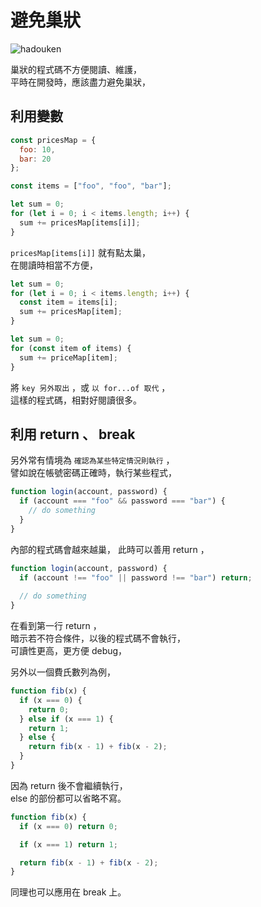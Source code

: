 # 避免巢狀

![hadouken](https://ithelp.ithome.com.tw/upload/images/20171221/20065504RIRldpL7Fs.jpg)

巢狀的程式碼不方便閱讀、維護，  
平時在開發時，應該盡力避免巢狀，

## 利用變數

```javascript
const pricesMap = {
  foo: 10,
  bar: 20
};

const items = ["foo", "foo", "bar"];

let sum = 0;
for (let i = 0; i < items.length; i++) {
  sum += pricesMap[items[i]];
}
```

`pricesMap[items[i]]` 就有點太巢，  
在閱讀時相當不方便，

```javascript
let sum = 0;
for (let i = 0; i < items.length; i++) {
  const item = items[i];
  sum += pricesMap[item];
}

let sum = 0;
for (const item of items) {
  sum += priceMap[item];
}
```

將 `key 另外取出` ，或 `以 for...of 取代` ，  
這樣的程式碼，相對好閱讀很多。

## 利用 return 、 break

另外常有情境為 `確認為某些特定情況則執行` ，  
譬如說在帳號密碼正確時，執行某些程式，

```javascript
function login(account, password) {
  if (account === "foo" && password === "bar") {
    // do something
  }
}
```

內部的程式碼會越來越巢，
此時可以善用 return ，

```javascript
function login(account, password) {
  if (account !== "foo" || password !== "bar") return;
  
  // do something
}
```

在看到第一行 return ，  
暗示若不符合條件，以後的程式碼不會執行，  
可讀性更高，更方便 debug，

另外以一個費氏數列為例，

```javascript
function fib(x) {
  if (x === 0) {
    return 0;
  } else if (x === 1) {
    return 1;
  } else {
    return fib(x - 1) + fib(x - 2);
  }
}
```

因為 return 後不會繼續執行，  
else 的部份都可以省略不寫。

```javascript
function fib(x) {
  if (x === 0) return 0;

  if (x === 1) return 1;

  return fib(x - 1) + fib(x - 2);
}
```

同理也可以應用在 break 上。
